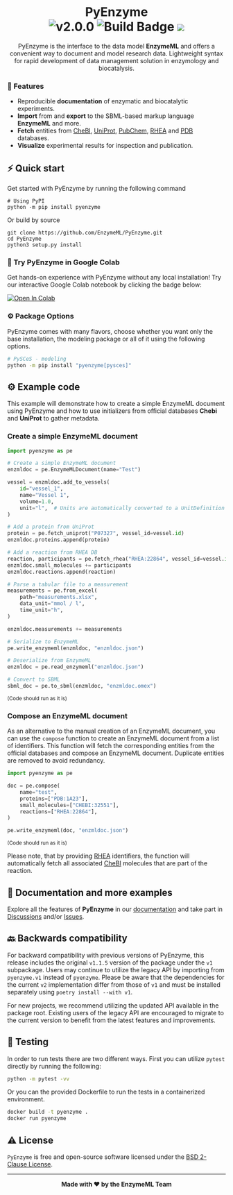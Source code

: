 <h1 align="center">
  PyEnzyme<br>
  <img src="https://img.shields.io/badge/PyEnzyme-1.1.5-blue" alt="v2.0.0">
  <img src="https://github.com/EnzymeML/PyEnzyme/actions/workflows/unit-tests.yaml/badge.svg" alt="Build Badge"> 
</a>
<a href="https://www.codacy.com/gh/EnzymeML/PyEnzyme/dashboard?utm_source=github.com&amp;utm_medium=referral&amp;utm_content=EnzymeML/PyEnzyme&amp;utm_campaign=Badge_Grade"><img src="https://app.codacy.com/project/badge/Grade/4ceb8d010e7b456c926c8b18737ff102"/></a>
</h1>
<p align="center">
PyEnzyme is the interface to the data model <b>EnzymeML</b> and offers a convenient way to document and model research data. Lightweight syntax for rapid development of data management solution in enzymology and biocatalysis.</p>

### 🧬 Features

- Reproducible **documentation** of enzymatic and biocatalytic experiments.
- **Import** from and **export** to the SBML-based markup language **EnzymeML** and more.
- **Fetch** entities from [CheBI](https://www.ebi.ac.uk/chebi/), [UniProt](https://www.uniprot.org/), [PubChem](https://www.ncbi.nlm.nih.gov/pubchem/), [RHEA](https://www.ebi.ac.uk/rhea/) and [PDB](https://www.rcsb.org/) databases.
- **Visualize** experimental results for inspection and publication.

## ⚡️ Quick start

Get started with PyEnzyme by running the following command

```
# Using PyPI
python -m pip install pyenzyme
```

Or build by source

```
git clone https://github.com/EnzymeML/PyEnzyme.git
cd PyEnzyme
python3 setup.py install
```

### 🚀 Try PyEnzyme in Google Colab

Get hands-on experience with PyEnzyme without any local installation! Try our interactive Google Colab notebook by clicking the badge below:

<a target="_blank" href="https://colab.research.google.com/github/EnzymeML/PyEnzyme/blob/main/examples/Basic.ipynb">
  <img src="https://colab.research.google.com/assets/colab-badge.svg" alt="Open In Colab"/>
</a>

### ⚙️ Package Options

PyEnzyme comes with many flavors, choose whether you want only the base installation, the modeling package or all of it
using the following options.

```bash
# PySCeS - modeling
python -m pip install "pyenzyme[pysces]"
```

## ⚙️ Example code

This example will demonstrate how to create a simple EnzymeML document using PyEnzyme and how to use initializers from official databases **Chebi** and **UniProt** to gather metadata.

### Create a simple EnzymeML document

```python
import pyenzyme as pe

# Create a simple EnzymeML document
enzmldoc = pe.EnzymeMLDocument(name="Test")

vessel = enzmldoc.add_to_vessels(
    id="vessel_1",
    name="Vessel 1",
    volume=1.0,
    unit="l",  # Units are automatically converted to a UnitDefinition
)

# Add a protein from UniProt
protein = pe.fetch_uniprot("P07327", vessel_id=vessel.id)
enzmldoc.proteins.append(protein)

# Add a reaction from RHEA DB
reaction, participants = pe.fetch_rhea("RHEA:22864", vessel_id=vessel.id)
enzmldoc.small_molecules += participants
enzmldoc.reactions.append(reaction)

# Parse a tabular file to a measurement
measurements = pe.from_excel(
    path="measurements.xlsx",
    data_unit="mmol / l",
    time_unit="h",
)

enzmldoc.measurements += measurements

# Serialize to EnzymeML
pe.write_enzymeml(enzmldoc, "enzmldoc.json")

# Deserialize from EnzymeML
enzmldoc = pe.read_enzymeml("enzmldoc.json")

# Convert to SBML
sbml_doc = pe.to_sbml(enzmldoc, "enzmldoc.omex")
```

<sub>(Code should run as it is)</sub>

### Compose an EnzymeML document

As an alternative to the manual creation of an EnzymeML document, you can use the `compose` function to create an EnzymeML document from a list of identifiers. This function will fetch the corresponding entities from the official databases and compose an EnzymeML document. Duplicate entities are removed to avoid redundancy.

```python
import pyenzyme as pe

doc = pe.compose(
    name="test",
    proteins=["PDB:1A23"],
    small_molecules=["CHEBI:32551"],
    reactions=["RHEA:22864"],
)

pe.write_enzymeml(doc, "enzmldoc.json")
```

<sub>(Code should run as it is)</sub>

Please note, that by providing [RHEA](https://www.ebi.ac.uk/rhea/) identifiers, the function will automatically fetch all associated [CheBI](https://www.ebi.ac.uk/chebi/) molecules that are part of the reaction.

## 📖 Documentation and more examples

Explore all the features of **PyEnzyme** in our [documentation](https://pyenzyme.readthedocs.io/en/latest/index.html#)
and take part in [Discussions](https://github.com/EnzymeML/PyEnzyme/discussions)
and/or [Issues](https://github.com/EnzymeML/PyEnzyme/issues).

## 🔙 Backwards compatibility

For backward compatibility with previous versions of PyEnzyme, this release includes the original `v1.1.5` version of the package under the `v1` subpackage. Users may continue to utilize the legacy API by importing from `pyenzyme.v1` instead of `pyenzyme`. Please be aware that the dependencies for the current `v2` implementation differ from those of `v1` and must be installed separately using `poetry install --with v1`.

For new projects, we recommend utilizing the updated API available in the package root. Existing users of the legacy API are encouraged to migrate to the current version to benefit from the latest features and improvements.

## 🧪 Testing

In order to run tests there are two different ways. First you can utilize `pytest` directly by running the following:

```bash
python -m pytest -vv
```

Or you can the provided Dockerfile to run the tests in a containerized environment.

```bash
docker build -t pyenzyme .
docker run pyenzyme
```

## ⚠️ License

`PyEnzyme` is free and open-source software licensed under
the [BSD 2-Clause License](https://github.com/EnzymeML/PyEnzyme/blob/main/LICENSE).

---

<div align="center">
<strong>Made with ❤️ by the EnzymeML Team</strong>
</div>
